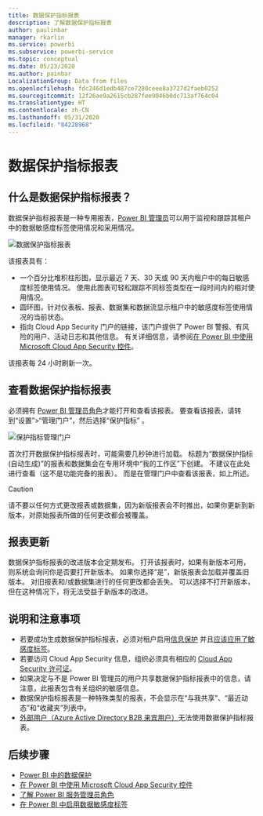 ```yaml
---
title: 数据保护指标报表
description: 了解数据保护指标报表
author: paulinbar
manager: rkarlin
ms.service: powerbi
ms.subservice: powerbi-service
ms.topic: conceptual
ms.date: 05/23/2020
ms.author: painbar
LocalizationGroup: Data from files
ms.openlocfilehash: fdc246d1edb487ce7280ceee8a3727d2faeb0252
ms.sourcegitcommit: 12f26ae9a2615cb287fee9046b0dc713af764c04
ms.translationtype: HT
ms.contentlocale: zh-CN
ms.lasthandoff: 05/31/2020
ms.locfileid: "84228968"
---
```

# <a name="data-protection-metrics-report"></a>数据保护指标报表

## <a name="what-is-the-data-protection-metrics-report"></a>什么是数据保护指标报表？
数据保护指标报表是一种专用报表，[Power BI 管理员](../service-admin-role.md)可以用于监视和跟踪其租户中的数据敏感度标签使用情况和采用情况。

![数据保护指标报表](./media/service-security-data-protection-metrics-report/protection-metrics-seven-days-1.png)
 
该报表具有：
* 一个百分比堆积柱形图，显示最近 7 天、30 天或 90 天内租户中的每日敏感度标签使用情况。 使用此图表可轻松跟踪不同标签类型在一段时间内的相对使用情况。
* 圆环图，针对仪表板、报表、数据集和数据流显示租户中的敏感度标签使用情况的当前状态。
* 指向 Cloud App Security 门户的链接，该门户提供了 Power BI 警报、有风险的用户、活动日志和其他信息。 有关详细信息，请参阅[在 Power BI 中使用 Microsoft Cloud App Security 控件](./service-security-using-microsoft-cloud-app-security-controls.md)。

该报表每 24 小时刷新一次。

## <a name="viewing-the-data-protection-metrics-report"></a>查看数据保护指标报表

必须拥有 [Power BI 管理员角色](../service-admin-role.md)才能打开和查看该报表。
要查看该报表，请转到“设置”>“管理门户”，然后选择“保护指标” 。

![保护指标管理门户](./media/service-security-data-protection-metrics-report/protection-metrics-admin-portal.png)
 
 
首次打开数据保护指标报表时，可能需要几秒钟进行加载。 标题为“数据保护指标(自动生成)”的报表和数据集会在专用环境中“我的工作区”下创建。 不建议在此处进行查看（这不是功能完备的报表）。 而是在管理门户中查看该报表，如上所述。

> [!CAUTION]
> 请不要以任何方式更改报表或数据集，因为新版报表会不时推出，如果你更新到新版本，对原始报表所做的任何更改都会被覆盖。

## <a name="report-updates"></a>报表更新

数据保护指标报表的改进版本会定期发布。 打开该报表时，如果有新版本可用，则系统会询问你是否要打开新版本。 如果你选择“是”，新版报表会加载并覆盖旧版本。 对旧报表和/或数据集进行的任何更改都会丢失。 可以选择不打开新版本，但在这种情况下，将无法受益于新版本的改进。 
## <a name="notes-and-considerations"></a>说明和注意事项
* 若要成功生成数据保护指标报表，必须对租户启用[信息保护](./service-security-enable-data-sensitivity-labels.md) 并且[应该应用了敏感度标签](../collaborate-share/service-security-apply-data-sensitivity-labels.md)。 
* 若要访问 Cloud App Security 信息，组织必须具有相应的 [Cloud App Security 许可证](https://docs.microsoft.com/power-bi/admin/service-security-using-microsoft-cloud-app-security-controls#microsoft-cloud-app-security-licensing)。
* 如果决定与不是 Power BI 管理员的用户共享数据保护指标报表中的信息，请注意，此报表包含有关组织的敏感信息。
* 数据保护指标报表是一种特殊类型的报表，不会显示在“与我共享”、“最近动态”和“收藏夹”列表中。
* [外部用户（Azure Active Directory B2B 来宾用户）](../service-admin-azure-ad-b2b.md)无法使用数据保护指标报表。
## <a name="next-steps"></a>后续步骤
* [Power BI 中的数据保护](./service-security-data-protection-overview.md)
* [在 Power BI 中使用 Microsoft Cloud App Security 控件](service-security-using-microsoft-cloud-app-security-controls.md)
* [了解 Power BI 服务管理员角色](service-admin-role.md)
* [在 Power BI 中启用数据敏感度标签](service-security-enable-data-sensitivity-labels.md)